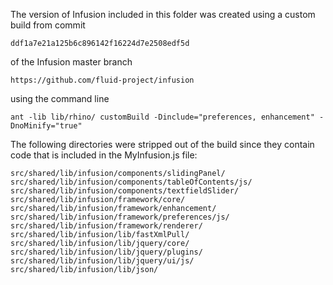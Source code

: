 
The version of Infusion included in this folder was created using a custom build from commit

    ddf1a7e21a125b6c896142f16224d7e2508edf5d

of the Infusion master branch

    https://github.com/fluid-project/infusion

using the command line

    ant -lib lib/rhino/ customBuild -Dinclude="preferences, enhancement" -DnoMinify="true"

The following directories were stripped out of the build since they contain code that is included in the MyInfusion.js file:

    src/shared/lib/infusion/components/slidingPanel/
    src/shared/lib/infusion/components/tableOfContents/js/
    src/shared/lib/infusion/components/textfieldSlider/
    src/shared/lib/infusion/framework/core/
    src/shared/lib/infusion/framework/enhancement/
    src/shared/lib/infusion/framework/preferences/js/
    src/shared/lib/infusion/framework/renderer/
    src/shared/lib/infusion/lib/fastXmlPull/
    src/shared/lib/infusion/lib/jquery/core/
    src/shared/lib/infusion/lib/jquery/plugins/
    src/shared/lib/infusion/lib/jquery/ui/js/
    src/shared/lib/infusion/lib/json/